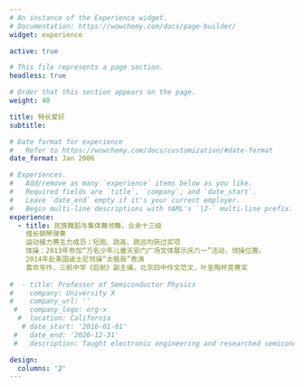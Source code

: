 ```yaml
---
# An instance of the Experience widget.
# Documentation: https://wowchemy.com/docs/page-builder/
widget: experience

active: true

# This file represents a page section.
headless: true

# Order that this section appears on the page.
weight: 40

title: 特长爱好
subtitle:

# Date format for experience
#   Refer to https://wowchemy.com/docs/customization/#date-format
date_format: Jan 2006

# Experiences.
#   Add/remove as many `experience` items below as you like.
#   Required fields are `title`, `company`, and `date_start`.
#   Leave `date_end` empty if it's your current employer.
#   Begin multi-line descriptions with YAML's `|2-` multi-line prefix.
experience:
  - title: 民族舞蹈与集体舞领舞，业余十三级
    擅长钢琴弹奏
    运动接力赛主力成员；短跑、跳高、跳远均获过奖项 
    体操：2013年参加“万名少年儿童天安门广场文体展示庆六一”活动，领操位置。
    2014年赴美国迪士尼领操“太极扇”表演
    喜欢写作，三帆中学《启航》副主编，北京四中作文范文，叶圣陶杯竞赛奖
        
#  - title: Professor of Semiconductor Physics
#    company: University X
#    company_url: ''
 #   company_logo: org-x
  #  location: California
   # date_start: '2016-01-01'
 #   date_end: '2020-12-31'
 #   description: Taught electronic engineering and researched semiconductor physics.

design:
  columns: '2'
---
```


